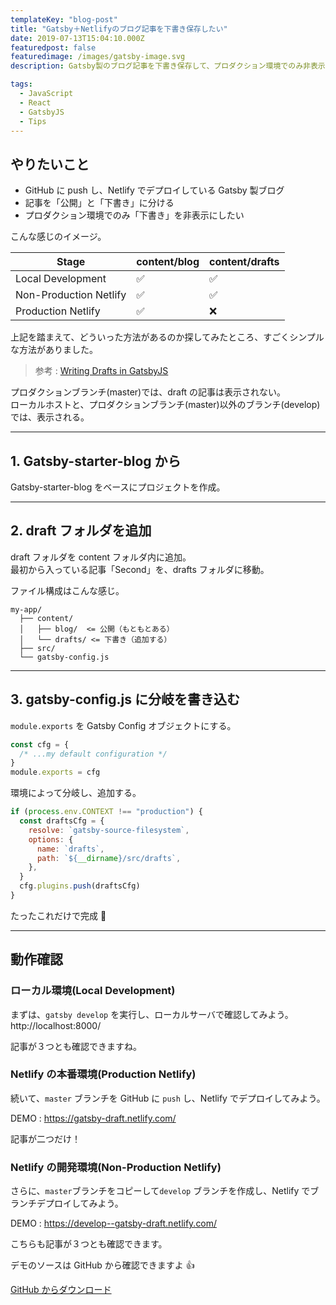 ```yaml
---
templateKey: "blog-post"
title: "Gatsby＋Netlifyのブログ記事を下書き保存したい"
date: 2019-07-13T15:04:10.000Z
featuredpost: false
featuredimage: /images/gatsby-image.svg
description: Gatsby製のブログ記事を下書き保存して、プロダクション環境でのみ非表示にしたい場合。

tags:
  - JavaScript
  - React
  - GatsbyJS
  - Tips
---
```


## やりたいこと

- GitHub に push し、Netlify でデプロイしている Gatsby 製ブログ
- 記事を「公開」と「下書き」に分ける
- プロダクション環境でのみ「下書き」を非表示にしたい

こんな感じのイメージ。

| Stage                  | content/blog | content/drafts |
| ---------------------- | ------------ | -------------- |
| Local Development      | ✅           | ✅             |
| Non-Production Netlify | ✅           | ✅             |
| Production Netlify     | ✅           | ❌             |

上記を踏まえて、どういった方法があるのか探してみたところ、すごくシンプルな方法がありました。

> 参考 :
> [Writing Drafts in GatsbyJS](https://chaseonsoftware.com/gatsby-drafts/)

プロダクションブランチ(master)では、draft の記事は表示されない。  
ローカルホストと、プロダクションブランチ(master)以外のブランチ(develop)では、表示される。

---

## 1. Gatsby-starter-blog から

Gatsby-starter-blog をベースにプロジェクトを作成。

---

## 2. draft フォルダを追加

draft フォルダを content フォルダ内に追加。  
最初から入っている記事「Second」を、drafts フォルダに移動。

ファイル構成はこんな感じ。

```json{3-4}
my-app/
  ├── content/
  │   ├── blog/  <= 公開（もともとある）
  │   └── drafts/ <= 下書き（追加する）
  ├── src/
  └── gatsby-config.js
```

---

## 3. gatsby-config.js に分岐を書き込む

`module.exports` を Gatsby Config オブジェクトにする。

```javascript
const cfg = {
  /* ...my default configuration */
}
module.exports = cfg
```

環境によって分岐し、追加する。

```javascript
if (process.env.CONTEXT !== "production") {
  const draftsCfg = {
    resolve: `gatsby-source-filesystem`,
    options: {
      name: `drafts`,
      path: `${__dirname}/src/drafts`,
    },
  }
  cfg.plugins.push(draftsCfg)
}
```

たったこれだけで完成 🙌

---

## 動作確認

### ローカル環境(Local Development)

まずは、`gatsby develop` を実行し、ローカルサーバで確認してみよう。  
http://localhost:8000/

記事が３つとも確認できますね。

### Netlify の本番環境(Production Netlify)

続いて、`master` ブランチを GitHub に `push` し、Netlify でデプロイしてみよう。

DEMO : https://gatsby-draft.netlify.com/

記事が二つだけ！

### Netlify の開発環境(Non-Production Netlify)

さらに、`master`ブランチをコピーして`develop` ブランチを作成し、Netlify でブランチデプロイしてみよう。

DEMO : https://develop--gatsby-draft.netlify.com/

こちらも記事が３つとも確認できます。

デモのソースは GitHub から確認できますよ 👍

<a href="https://github.com/ayumitk/gatsby-drafts" target="_blank" class="btn">GitHub からダウンロード</a>
